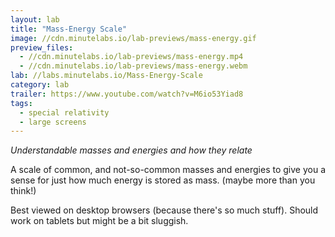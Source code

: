```yaml
---
layout: lab
title: "Mass-Energy Scale"
image: //cdn.minutelabs.io/lab-previews/mass-energy.gif
preview_files:
  - //cdn.minutelabs.io/lab-previews/mass-energy.mp4
  - //cdn.minutelabs.io/lab-previews/mass-energy.webm
lab: //labs.minutelabs.io/Mass-Energy-Scale
category: lab
trailer: https://www.youtube.com/watch?v=M6io53Yiad8
tags:
  - special relativity
  - large screens
---
```


*Understandable masses and energies and how they relate*

A scale of common, and not-so-common masses and energies to give you a sense for just how much energy is stored as mass. (maybe more than you think!)

Best viewed on desktop browsers (because there's so much stuff). Should work on tablets but might be a bit sluggish.
